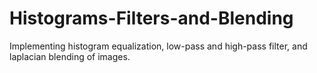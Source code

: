 # Histograms-Filters-and-Blending
Implementing histogram equalization, low-pass and high-pass filter, and laplacian blending of images. 
